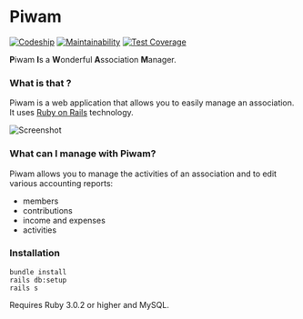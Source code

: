# Piwam

[![Codeship](https://app.codeship.com/projects/e1941315-6279-4199-a5e9-25f1ed8d7423/status?branch=main)](https://app.codeship.com/projects/453936)
[![Maintainability](https://api.codeclimate.com/v1/badges/9c05e269767ea2218a14/maintainability)](https://codeclimate.com/github/piwam/piwam/maintainability)
[![Test Coverage](https://api.codeclimate.com/v1/badges/9c05e269767ea2218a14/test_coverage)](https://codeclimate.com/github/piwam/piwam/test_coverage)

**P**iwam **I**s a **W**onderful **A**ssociation **M**anager.

### What is that ?

Piwam is a web application that allows you to easily manage an association.
It uses [Ruby on Rails](http://rubyonrails.org) technology.

![Screenshot](http://piwam.org/images/screenshot.png)

### What can I manage with Piwam?

Piwam allows you to manage the activities of an association and to edit various accounting reports:

- members
- contributions
- income and expenses
- activities


### Installation

```
bundle install
rails db:setup
rails s
```

Requires Ruby 3.0.2 or higher and MySQL.
